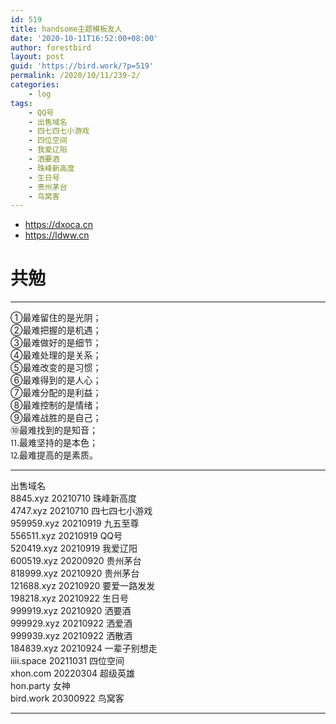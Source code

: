 ```yaml
---
id: 519
title: handsome主题模板友人
date: '2020-10-11T16:52:00+08:00'
author: forestbird
layout: post
guid: 'https://bird.work/?p=519'
permalink: /2020/10/11/239-2/
categories:
    - log
tags:
    - QQ号
    - 出售域名
    - 四七四七小游戏
    - 四位空间
    - 我爱辽阳
    - 洒要酒
    - 珠峰新高度
    - 生日号
    - 贵州茅台
    - 鸟窝客
---
```


- <https://dxoca.cn>
- <https://ldww.cn>

# 共勉

---

①最难留住的是光阴；   
②最难把握的是机遇；   
③最难做好的是细节；  
④最难处理的是关系；  
⑤最难改变的是习惯；   
⑥最难得到的是人心；  
⑦最难分配的是利益；  
⑧最难控制的是情绪；  
⑨最难战胜的是自己；  
⑩最难找到的是知音；  
⒒最难坚持的是本色；  
⒓最难提高的是素质。

---

出售域名  
8845.xyz 20210710 珠峰新高度  
4747.xyz 20210710 四七四七小游戏  
959959.xyz 20210919 九五至尊  
556511.xyz 20210919 QQ号  
520419.xyz 20210919 我爱辽阳  
600519.xyz 20200920 贵州茅台  
818999.xyz 20210920 贵州茅台  
121688.xyz 20210920 要爱一路发发  
198218.xyz 20210922 生日号  
999919.xyz 20210920 洒要酒  
999929.xyz 20210922 洒爱酒  
999939.xyz 20210922 洒散酒  
184839.xyz 20210924 一辈子别想走  
iiii.space 20211031 四位空间  
xhon.com 20220304 超级英雄  
hon.party 女神  
bird.work 20300922 鸟窝客

---